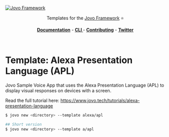 [![Jovo Framework](https://www.jovo.tech/img/github-logo.png)](https://www.jovo.tech)

<p align="center">Templates for the <a href="https://github.com/jovotech/jovo-framework-nodejs">Jovo Framework</a> ⭐️</p>

<p align="center">
<a href="https://www.jovo.tech/framework/docs/"><strong>Documentation</strong></a> -
<a href="https://github.com/jovotech/jovo-cli"><strong>CLI </strong></a> - <a href="https://github.com/jovotech/jovo-framework-nodejs/blob/master/CONTRIBUTING.md"><strong>Contributing</strong></a> - <a href="https://twitter.com/jovotech"><strong>Twitter</strong></a></p>
<br/>

# Template: Alexa Presentation Language (APL)

Jovo Sample Voice App that uses the Alexa Presentation Language (APL) to display visual responses on devices with a screen.

Read the full tutorial here: https://www.jovo.tech/tutorials/alexa-presentation-language

```sh
$ jovo new <directory> --template alexa/apl

## Short version
$ jovo new <directory> --template a/apl
```

